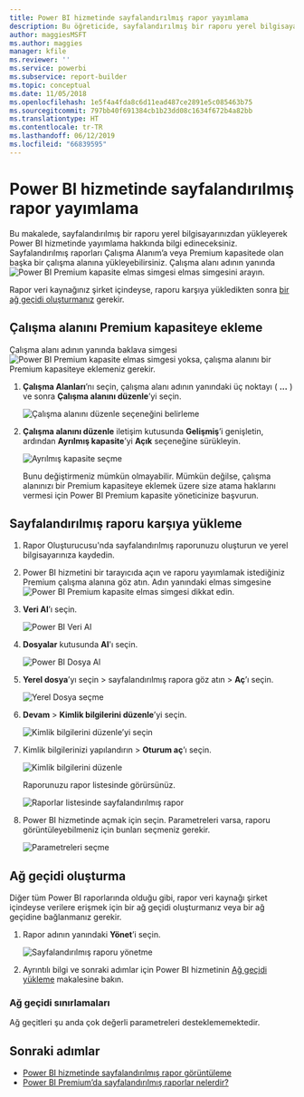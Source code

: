 ```yaml
---
title: Power BI hizmetinde sayfalandırılmış rapor yayımlama
description: Bu öğreticide, sayfalandırılmış bir raporu yerel bilgisayarınızdan yükleyerek Power BI hizmetinde yayımlamayı öğreneceksiniz.
author: maggiesMSFT
ms.author: maggies
manager: kfile
ms.reviewer: ''
ms.service: powerbi
ms.subservice: report-builder
ms.topic: conceptual
ms.date: 11/05/2018
ms.openlocfilehash: 1e5f4a4fda8c6d11ead487ce2891e5c085463b75
ms.sourcegitcommit: 797bb40f691384cb1b23dd08c1634f672b4a82bb
ms.translationtype: HT
ms.contentlocale: tr-TR
ms.lasthandoff: 06/12/2019
ms.locfileid: "66839595"
---
```

# <a name="publish-a-paginated-report-to-the-power-bi-service"></a>Power BI hizmetinde sayfalandırılmış rapor yayımlama

Bu makalede, sayfalandırılmış bir raporu yerel bilgisayarınızdan yükleyerek Power BI hizmetinde yayımlama hakkında bilgi edineceksiniz. Sayfalandırılmış raporları Çalışma Alanım’a veya Premium kapasitede olan başka bir çalışma alanına yükleyebilirsiniz. Çalışma alanı adının yanında ![Power BI Premium kapasite elmas simgesi](media/paginated-reports-save-to-power-bi-service/premium-diamond.png) elmas simgesini arayın. 

Rapor veri kaynağınız şirket içindeyse, raporu karşıya yükledikten sonra [bir ağ geçidi oluşturmanız](#create-a-gateway) gerekir.

## <a name="add-a-workspace-to-a-premium-capacity"></a>Çalışma alanını Premium kapasiteye ekleme

Çalışma alanı adının yanında baklava simgesi ![Power BI Premium kapasite elmas simgesi](media/paginated-reports-save-to-power-bi-service/premium-diamond.png) yoksa, çalışma alanını bir Premium kapasiteye eklemeniz gerekir. 

1. **Çalışma Alanları**’nı seçin, çalışma alanı adının yanındaki üç noktayı ( **...** ) ve sonra **Çalışma alanını düzenle**’yi seçin.

    ![Çalışma alanını düzenle seçeneğini belirleme](media/paginated-reports-save-to-power-bi-service/power-bi-paginated-edit-workspace.png)

1. **Çalışma alanını düzenle** iletişim kutusunda **Gelişmiş**’i genişletin, ardından **Ayrılmış kapasite**’yi **Açık** seçeneğine sürükleyin.

    ![Ayrılmış kapasite seçme](media/paginated-reports-save-to-power-bi-service/power-bi-paginated-edit-workspace-dialog.png)

   Bunu değiştirmeniz mümkün olmayabilir. Mümkün değilse, çalışma alanınızı bir Premium kapasiteye eklemek üzere size atama haklarını vermesi için Power BI Premium kapasite yöneticinize başvurun.


## <a name="upload-a-paginated-report"></a>Sayfalandırılmış raporu karşıya yükleme

1. Rapor Oluşturucusu'nda sayfalandırılmış raporunuzu oluşturun ve yerel bilgisayarınıza kaydedin.

1. Power BI hizmetini bir tarayıcıda açın ve raporu yayımlamak istediğiniz Premium çalışma alanına göz atın. Adın yanındaki elmas simgesine ![Power BI Premium kapasite elmas simgesi](media/paginated-reports-save-to-power-bi-service/premium-diamond.png) dikkat edin. 

1. **Veri Al**’ı seçin.

    ![Power BI Veri Al](media/paginated-reports-save-to-power-bi-service/power-bi-paginated-get-data.png)

1. **Dosyalar** kutusunda **Al**'ı seçin.

    ![Power BI Dosya Al](media/paginated-reports-save-to-power-bi-service/power-bi-paginated-files-get.png)

1. **Yerel dosya**’yı seçin > sayfalandırılmış rapora göz atın > **Aç**’ı seçin.

    ![Yerel Dosya seçme](media/paginated-reports-save-to-power-bi-service/power-bi-paginated-local-file.png)

1. **Devam** > **Kimlik bilgilerini düzenle**’yi seçin.

    ![Kimlik bilgilerini düzenle’yi seçin](media/paginated-reports-save-to-power-bi-service/power-bi-paginated-select-edit-credentials.png)

1. Kimlik bilgilerinizi yapılandırın > **Oturum aç**’ı seçin.

    ![Kimlik bilgilerini düzenle](media/paginated-reports-save-to-power-bi-service/power-bi-paginated-credentials.png)

   Raporunuzu rapor listesinde görürsünüz.

    ![Raporlar listesinde sayfalandırılmış rapor](media/paginated-reports-save-to-power-bi-service/power-bi-paginated-wwi-report.png)

1. Power BI hizmetinde açmak için seçin. Parametreleri varsa, raporu görüntüleyebilmeniz için bunları seçmeniz gerekir.
 
    ![Parametreleri seçme](media/paginated-reports-save-to-power-bi-service/power-bi-paginated-select-parameters.png)

## <a name="create-a-gateway"></a>Ağ geçidi oluşturma

Diğer tüm Power BI raporlarında olduğu gibi, rapor veri kaynağı şirket içindeyse verilere erişmek için bir ağ geçidi oluşturmanız veya bir ağ geçidine bağlanmanız gerekir.

1. Rapor adının yanındaki **Yönet**’i seçin.

   ![Sayfalandırılmış raporu yönetme](media/paginated-reports-save-to-power-bi-service/power-bi-paginated-manage.png)

1. Ayrıntılı bilgi ve sonraki adımlar için Power BI hizmetinin [Ağ geçidi yükleme](service-gateway-install.md) makalesine bakın.

### <a name="gateway-limitations"></a>Ağ geçidi sınırlamaları

Ağ geçitleri şu anda çok değerli parametreleri desteklememektedir.


## <a name="next-steps"></a>Sonraki adımlar

- [Power BI hizmetinde sayfalandırılmış rapor görüntüleme](paginated-reports-view-power-bi-service.md)
- [Power BI Premium’da sayfalandırılmış raporlar nelerdir?](paginated-reports-report-builder-power-bi.md)

